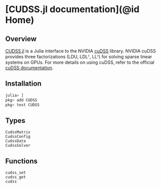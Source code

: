 # [CUDSS.jl documentation](@id Home)

## Overview

[CUDSS.jl](https://github.com/exanauts/CUDSS.jl) is a Julia interface to the NVIDIA [cuDSS](https://developer.nvidia.com/cudss) library.
NVIDIA cuDSS provides three factorizations (LDU, LDLᵀ, LLᵀ) for solving sparse linear systems on GPUs.
For more details on using cuDSS, refer to the official [cuDSS documentation](https://docs.nvidia.com/cuda/cudss/index.html).

## Installation

```julia
julia> ]
pkg> add CUDSS
pkg> test CUDSS
```

## Types

```@docs
CudssMatrix
CudssConfig
CudssData
CudssSolver
```

## Functions

```@docs
cudss_set
cudss_get
cudss
```
